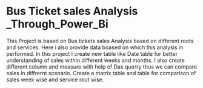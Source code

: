 # Bus Ticket sales Analysis _Through_Power_Bi
This Project is based on Bus tickets sales Analysis based on different roots and services.
Here i also provide data boased on which this analysis in performed.
In this project I create new table like Date table for better understanding of sales within different weeks and months.
I also create different column and measure with help of Dax querry thus we can compare sales in diffrernt scenario.
Create a matrix table and table for comparison of sales week wise and service rout wise.
